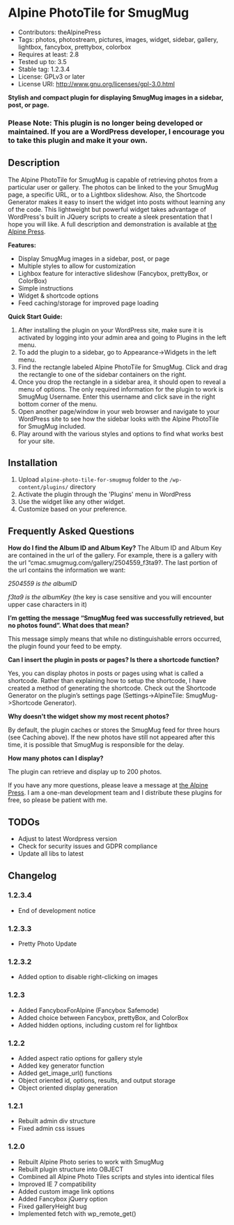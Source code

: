 # Alpine PhotoTile for SmugMug
* Contributors: theAlpinePress
* Tags: photos, photostream, pictures, images, widget, sidebar, gallery, lightbox, fancybox, prettybox, colorbox
* Requires at least: 2.8
* Tested up to: 3.5
* Stable tag: 1.2.3.4
* License: GPLv3 or later
* License URI: http://www.gnu.org/licenses/gpl-3.0.html

**Stylish and compact plugin for displaying SmugMug images in a sidebar, post, or page.**

### Please Note: This plugin is no longer being developed or maintained. If you are a WordPress developer, I encourage you to take this plugin and make it your own.

## Description

The Alpine PhotoTile for SmugMug is capable of retrieving photos from a particular user or gallery. The photos can be linked to the your SmugMug page, a specific URL, or to a Lightbox slideshow. Also, the Shortcode Generator makes it easy to insert the widget into posts without learning any of the code. This lightweight but powerful widget takes advantage of WordPress's built in JQuery scripts to create a sleek presentation that I hope you will like. A full description and demonstration is available at [the Alpine Press](http://thealpinepress.com/alpine-phototile-for-smugmug/ "Plugin Demo").

**Features:**

* Display SmugMug images in a sidebar, post, or page
* Multiple styles to allow for customization
* Lighbox feature for interactive slideshow (Fancybox, prettyBox, or ColorBox)
* Simple instructions
* Widget & shortcode options
* Feed caching/storage for improved page loading

**Quick Start Guide:**

1. After installing the plugin on your WordPress site, make sure it is activated by logging into your admin area and going to Plugins in the left menu.
2. To add the plugin to a sidebar, go to Appearance->Widgets in the left menu.
3. Find the rectangle labeled Alpine PhotoTile for SmugMug. Click and drag the rectangle to one of the sidebar containers on the right.
4. Once you drop the rectangle in a sidebar area, it should open to reveal a menu of options. The only required information for the plugin to work is SmugMug Username. Enter this username and click save in the right bottom corner of the menu.
5. Open another page/window in your web browser and navigate to your WordPress site to see how the sidebar looks with the Alpine PhotoTile for SmugMug included.
6. Play around with the various styles and options to find what works best for your site.

## Installation

1. Upload `alpine-photo-tile-for-smugmug` folder to the `/wp-content/plugins/` directory
2. Activate the plugin through the 'Plugins' menu in WordPress
3. Use the widget like any other widget.
4. Customize based on your preference.

## Frequently Asked Questions

**How do I find the Album ID and Album Key?**
The Album ID and Album Key are contained in the url of the gallery. For example, there is a gallery with the url “cmac.smugmug.com/gallery/2504559_f3ta9?. The last portion of the url contains the information we want:

*2504559 is the albumID*

*f3ta9 is the albumKey* (the key is case sensitive and you will encounter upper case characters in it)

**I’m getting the message “SmugMug feed was successfully retrieved, but no photos found”. What does that mean?**

This message simply means that while no distinguishable errors occurred, the plugin found your feed to be empty.

**Can I insert the plugin in posts or pages? Is there a shortcode function?**

Yes, you can display photos in posts or pages using what is called a shortcode. Rather than explaining how to setup the shortcode, I have created a method of generating the shortcode. Check out the Shortcode Generator on the plugin’s settings page (Settings->AlpineTile: SmugMug->Shortcode Generator).

**Why doesn’t the widget show my most recent photos?**

By default, the plugin caches or stores the SmugMug feed for three hours (see Caching above). If the new photos have still not appeared after this time, it is possible that SmugMug is responsible for the delay.

**How many photos can I display?**

The plugin can retrieve and display up to 200 photos.

If you have any more questions, please leave a message at [the Alpine Press](http://thealpinepress.com/alpine-phototile-for-smugmug/ "Plugin Demo").
I am a one-man development team and I distribute these plugins for free, so please be patient with me.

## TODOs
* Adjust to latest Wordpress version
* Check for security issues and GDPR compliance
* Update all libs to latest

## Changelog

### 1.2.3.4
* End of development notice

### 1.2.3.3
* Pretty Photo Update

### 1.2.3.2
* Added option to disable right-clicking on images

### 1.2.3
* Added FancyboxForAlpine (Fancybox Safemode)
* Added choice between Fancybox, prettyBox, and ColorBox
* Added hidden options, including custom rel for lightbox

### 1.2.2
* Added aspect ratio options for gallery style
* Added key generator function
* Added get_image_url() functions
* Object oriented id, options, results, and output storage
* Object oriented display generation

### 1.2.1
* Rebuilt admin div structure
* Fixed admin css issues

### 1.2.0
* Rebuilt Alpine Photo series to work with SmugMug
* Rebuilt plugin structure into OBJECT
* Combined all Alpine Photo Tiles scripts and styles into identical files
* Improved IE 7 compatibility
* Added custom image link options
* Added Fancybox jQuery option
* Fixed galleryHeight bug
* Implemented fetch with wp_remote_get()
